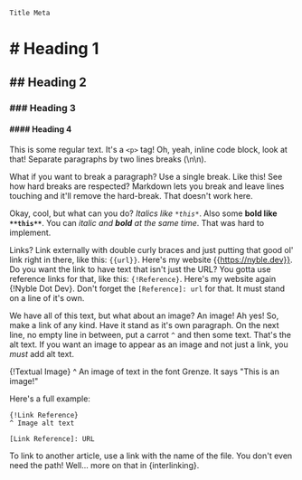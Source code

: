 ```metadata
Title Meta
```

# # Heading 1
## ## Heading 2
### ### Heading 3
#### #### Heading 4

This is some regular text. It's a `<p>` tag! Oh, yeah, inline code block, look at that! Separate paragraphs by two lines breaks (\n\n).

What if you want to break a paragraph? Use a single break.
Like this! See how hard breaks are respected? Markdown lets you break and leave lines touching and it'll remove the hard-break. That doesn't work here.

Okay, cool, but what can you do? *Italics like `*this*`*. Also some **bold like `**this**`**. You can *italic and **bold** at the same time*. That was hard to implement.

Links? Link externally with double curly braces and just putting that good ol' link right in there, like this: `{{url}}`. Here's my website {{https://nyble.dev}}.
Do you want the link to have text that isn't just the URL? You gotta use reference links for that, like this: `{!Reference}`. Here's my website again {!Nyble Dot Dev}. Don't forget the `[Reference]: url` for that. It must stand on a line of it's own.

[Nyble Dot Dev]: https://nyble.dev

We have all of this text, but what about an image? An image! Ah yes! So, make a link of any kind. Have it stand as it's own paragraph. On the next line, no empty line in between, put a carrot `^` and then some text. That's the alt text. If you want an image to appear as an image and not just a link, you *must* add alt text.

{!Textual Image}
^ An image of text in the font Grenze. It says "This is an image!"

[Textual Image]: https://textual.bookcase.name?font=Grenze&c=247&fs=32&text=This+is+an+image%21&forceraw

Here's a full example:
```
{!Link Reference}
^ Image alt text

[Link Reference]: URL
```

To link to another article, use a link with the name of the file. You don't even need the path! Well... more on that in {interlinking}.